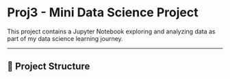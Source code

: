 # Proj3 - Mini Data Science Project

This project contains a Jupyter Notebook exploring and analyzing data as part of my data science learning journey.

---

## 📂 Project Structure
